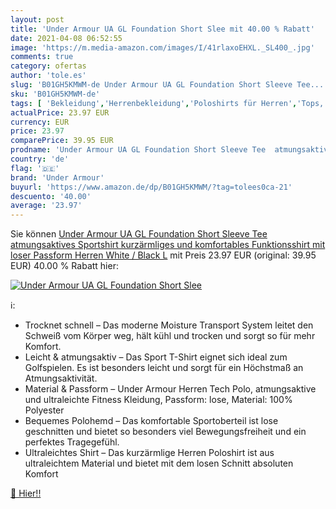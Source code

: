```yaml
---
layout: post
title: 'Under Armour UA GL Foundation Short Slee mit 40.00 % Rabatt'
date: 2021-04-08 06:52:55
image: 'https://m.media-amazon.com/images/I/41rlaxoEHXL._SL400_.jpg'
comments: true
category: ofertas
author: 'tole.es'
slug: 'B01GH5KMWM-de Under Armour UA GL Foundation Short Sleeve Tee...'
sku: 'B01GH5KMWM-de'
tags: [ 'Bekleidung','Herrenbekleidung','Poloshirts für Herren','Tops, T-Shirts & Hemden für Herren','under armour', ]
actualPrice: 23.97 EUR
currency: EUR
price: 23.97
comparePrice: 39.95 EUR
prodname: 'Under Armour UA GL Foundation Short Sleeve Tee  atmungsaktives Sportshirt  kurzärmliges und komfortables Funktionsshirt mit loser Passform Herren  White / Black  L'
country: 'de'
flag: '🇩🇪'
brand: 'Under Armour'
buyurl: 'https://www.amazon.de/dp/B01GH5KMWM/?tag=tolees0ca-21'
descuento: '40.00'
average: '23.97'
---
```


Sie können [Under Armour UA GL Foundation Short Sleeve Tee  atmungsaktives Sportshirt  kurzärmliges und komfortables Funktionsshirt mit loser Passform Herren  White / Black  L](https://www.amazon.de/dp/B01GH5KMWM/?tag=tolees0ca-21) mit Preis 23.97 EUR (original: 39.95 EUR) 40.00 % Rabatt hier:

[![Under Armour UA GL Foundation Short Slee](https://m.media-amazon.com/images/I/41rlaxoEHXL._SL400_.jpg)](https://www.amazon.de/dp/B01GH5KMWM/?tag=tolees0ca-21)

ℹ️:

- Trocknet schnell – Das moderne Moisture Transport System leitet den Schweiß vom Körper weg, hält kühl und trocken und sorgt so für mehr Komfort.
- Leicht & atmungsaktiv – Das Sport T-Shirt eignet sich ideal zum Golfspielen. Es ist besonders leicht und sorgt für ein Höchstmaß an Atmungsaktivität.
- Material & Passform – Under Armour Herren Tech Polo, atmungsaktive und ultraleichte Fitness Kleidung, Passform: lose, Material: 100% Polyester
- Bequemes Polohemd – Das komfortable Sportoberteil ist lose geschnitten und bietet so besonders viel Bewegungsfreiheit und ein perfektes Tragegefühl.
- Ultraleichtes Shirt – Das kurzärmlige Herren Poloshirt ist aus ultraleichtem Material und bietet mit dem losen Schnitt absoluten Komfort

[🛒 Hier!!](https://www.amazon.de/dp/B01GH5KMWM/?tag=tolees0ca-21)
